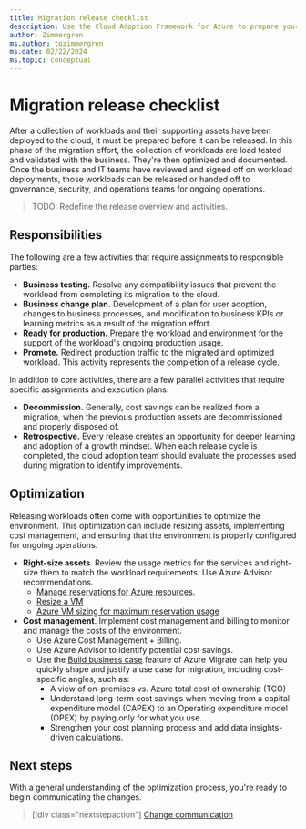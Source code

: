 ```yaml
---
title: Migration release checklist
description: Use the Cloud Adoption Framework for Azure to prepare your migrated workload and assets to be promoted to production.
author: Zimmergren
ms.author: tozimmergren
ms.date: 02/22/2024
ms.topic: conceptual
---
```


# Migration release checklist

After a collection of workloads and their supporting assets have been deployed to the cloud, it must be prepared before it can be released. In this phase of the migration effort, the collection of workloads are load tested and validated with the business. They're then optimized and documented. Once the business and IT teams have reviewed and signed off on workload deployments, those workloads can be released or handed off to governance, security, and operations teams for ongoing operations.

>
> TODO: Redefine the release overview and activities.
>

## Responsibilities

The following are a few activities that require assignments to responsible parties:

- **Business testing.** Resolve any compatibility issues that prevent the workload from completing its migration to the cloud.
- **Business change plan.** Development of a plan for user adoption, changes to business processes, and modification to business KPIs or learning metrics as a result of the migration effort.
- **Ready for production.** Prepare the workload and environment for the support of the workload's ongoing production usage.
- **Promote.** Redirect production traffic to the migrated and optimized workload. This activity represents the completion of a release cycle.

In addition to core activities, there are a few parallel activities that require specific assignments and execution plans:

- **Decommission.** Generally, cost savings can be realized from a migration, when the previous production assets are decommissioned and properly disposed of.
- **Retrospective.** Every release creates an opportunity for deeper learning and adoption of a growth mindset. When each release cycle is completed, the cloud adoption team should evaluate the processes used during migration to identify improvements.

## Optimization

Releasing workloads often come with opportunities to optimize the environment. This optimization can include resizing assets, implementing cost management, and ensuring that the environment is properly configured for ongoing operations.

- **Right-size assets**. Review the usage metrics for the services and right-size them to match the workload requirements. Use Azure Advisor recommendations.
  - [Manage reservations for Azure resources](/azure/cost-management-billing/reservations/manage-reserved-vm-instance).
  - [Resize a VM](/azure/virtual-machines/resize-vm)
  - [Azure VM sizing for maximum reservation usage](/partner-center/azure-usage)
- **Cost management**. Implement cost management and billing to monitor and manage the costs of the environment.
  - Use Azure Cost Management + Billing.
  - Use Azure Advisor to identify potential cost savings.
  - Use the [Build business case](/azure/migrate/how-to-build-a-business-case) feature of Azure Migrate can help you quickly shape and justify a use case for migration, including cost-specific angles, such as:
    - A view of on-premises vs. Azure total cost of ownership (TCO)
    - Understand long-term cost savings when moving from a capital expenditure model (CAPEX) to an Operating expenditure model (OPEX) by paying only for what you use.
    - Strengthen your cost planning process and add data insights-driven calculations.

## Next steps

With a general understanding of the optimization process, you're ready to begin communicating the changes.

> [!div class="nextstepaction"]
> [Change communication](./change-communication.md)
